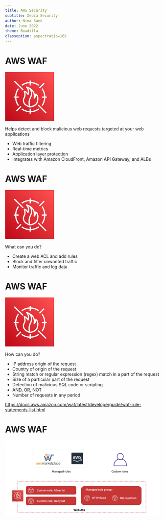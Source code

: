 ```yaml
---
title: AWS Security
subtitle: Xebia Security
author: Nima Saed
date: June 2022
theme: Boadilla
classoption: aspectratio=169
---
```


# AWS WAF

![](../resources/images/aws_waf.svg)

Helps detect and block malicious web requests targeted at your web applications

- Web traffic filtering
- Real-time metrics
- Application layer protection
- Integrates with Amazon CloudFront, Amazon API Gateway, and ALBs

<!--

When it comes to security and threat protection against DDoS attacks, environments on AWS can use several services designed to provide protection and high availability to web applications and data. AWS WAF is a web application firewall that helps detect and block malicious web requests targeted at your web applications. AWS WAF lets you create rules to filter web traffic based on conditions, which include IP addresses, HTTP headers and body, or custom URIs.

This gives you an additional layer of protection from web attacks that attempt to exploit vulnerabilities in custom or third-party web applications. In addition, AWS WAF provides real-time metrics and captures raw requests that include details about IP addresses, geo locations, etc. AWS WAF provides application layer protection and is tightly integrated with Amazon CloudFront, Amazon API Gateway, and the Application Load Balancer. These are services that AWS customers commonly use to deliver content for their websites and applications. 

When you use AWS WAF on Amazon CloudFront, your rules run in all AWS Edge Locations, located around the world close to your end users. This means security doesn’t come at the expense of performance. Blocked requests are stopped before they reach your web servers. When you use AWS WAF on Application Load Balancer, your rules run in region and can be used to protect internet-facing as well as internal load balancers.

-->


# AWS WAF

![](../resources/images/aws_waf.svg)

What can you do?

- Create a web ACL and add rules
- Block and filter unwanted traffic
- Monitor traffic and log data

<!--
Web access control lists (ACL) are used to protect a set of AWS resources. You create a web ACL and define its protection strategy by adding rules. Rules define criteria for inspecting web requests and specify how to handle requests that match the criteria. You set a default action for the web ACL that indicates whether to block or allow through those requests that pass the rules inspections. You can create a web access control list (ACL) using the AWS WAF console and rules that you want to use to block and filter web requests. This is where you specify whether you want to block web requests or allow them. If a web ACL has more than one rule, web requests must satisfy just one of the rules. AWS WAF evaluates the rules in the order that they're listed in the web ACL.

AWS WAF includes two different ways to see how your website is being protected: one-minute metrics are available in CloudWatch and Sampled Web Requests are available in the AWS WAF API or management console. These allow you to see which requests were blocked, allowed, or counted and what rule was matched on a given request (i.e., this web request was blocked due to an IP address condition, etc.). 

-->

# AWS WAF

![](../resources/images/aws_waf.svg)

How can you do?

- IP address origin of the request
- Country of origin of the request
- String match or regular expression (regex) match in a part of the request
- Size of a particular part of the request
- Detection of malicious SQL code or scripting
- AND, OR, NOT
- Number of requests in any period

https://docs.aws.amazon.com/waf/latest/developerguide/waf-rule-statements-list.html

<!--

You can use criteria like the following to allow or block requests:
- IP address origin of the request
- Country of origin of the request
- String match or regular expression (regex) match in a part of the request
- Size of a particular part of the request
- Detection of malicious SQL code or scripting

You can also test for any combination of these conditions. You can block or count web requests that not only meet the specified conditions, but also exceed a specified number of requests in any 5-minute period. You can combine conditions using logical operators. This criteria is provided inside the rules that you include in your web ACL and in rule groups that you use in the web ACL. It's specified in the rule statement.

For a full list of the options, see https://docs.aws.amazon.com/waf/latest/developerguide/waf-rule-statements-list.html.

-->

# AWS WAF

![](../resources/images/aws_WAF_ACL.png)


<!--
Web access control lists (ACL) are used to protect a set of AWS resources. You create a web ACL and define its protection strategy by adding rules. Rules define criteria for inspecting web requests and specify how to handle requests that match the criteria. You set a default action for the web ACL that indicates whether to block or allow through those requests that pass the rules inspections. You can create a web access control list (ACL) using the AWS WAF console and rules that you want to use to block and filter web requests. This is where you specify whether you want to block web requests or allow them. If a web ACL has more than one rule, web requests must satisfy just one of the rules. AWS WAF evaluates the rules in the order that they're listed in the web ACL.

Each AWS WAF rule contains a statement with conditions that define the inspection criteria, and an action to take if a web request meets the criteria. When a web request meets the criteria, that's a match. You can use rules to block matching requests or to allow matching requests through. You can also use rules just to count matching requests.

AWS WAF supports both managed and custom rules. Managed rules are a set of rules written, curated and managed by AWS and AWS Marketplace Sellers that can be used quickly get started and protect your web application or APIs against common threats. You can use rules individually or in reusable rule groups. AWS Managed Rules rule groups are available for free to AWS WAF customers.

AWS Marketplace managed rule groups are available by subscription through AWS Marketplace. After you create your web ACL, you can associate it with one or more AWS resources. Managed rules can be used along with your custom AWS WAF rules. You can add managed rules to your existing web ACL to which you might have already added your own rules. If you add more than one rule to a web ACL, AWS WAF evaluates each request against the rules in the order that you list them in the web ACL. If you add a rule group to your web ACL, AWS WAF processes the rule group in the order that it's listed in the web ACL and processes the rules in the rule group in the order that they're listed inside that.

The web ACL rule displayed here contains two custom rules that allow you to manually insert IP addresses that you want to block (deny list) or allow (allow list). It also contains a managed rule group made of two rules. The HTTP flood rule protects against attacks that consist of a large number of requests from a particular IP address, such as a web-layer DDoS attack or a brute-force login attempt.  The SQL injection rule is designed to protect against common SQL injection patterns in the URI, query string, or body of a request.

Rule groups and web ACLs both contain rules, which are defined in the same manner in both places. They are different in the following ways:
You can reuse a single rule group in multiple web ACLs by adding a rule group reference statement to each web ACL. You can't reuse a web ACL.
Rule groups don't have default actions. In a web ACL, you set a default action for each rule or rule group that you include. Each individual rule inside a rule group or web ACL has an action defined.
You don't directly associate a rule group with an AWS resource. To protect resources using a rule group, you use the rule group in a web ACL.

-->
